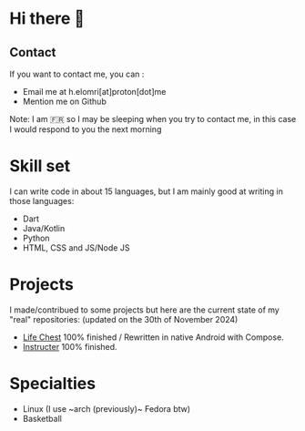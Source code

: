 # Hi there 👋

## Contact
If you want to contact me, you can : 
- Email me at h.elomri[at]proton[dot]me
- Mention me on Github

Note: I am 🇫🇷 so I may be sleeping when you try to contact me, in this case I would respond to you the next morning

# Skill set
I can write code in about 15 languages, but I am mainly good at writing in those languages:
- Dart
- Java/Kotlin
- Python
- HTML, CSS and JS/Node JS

# Projects
I made/contribued to some projects but here are the current state of my "real" repositories: (updated on the 30th of November 2024)
- [Life Chest](https://github.com/helomri/life-chest-compose) 100% finished / Rewritten in native Android with Compose.
- [Instructer](https://github.com/helomri/Instructer) 100% finished.

# Specialties
- Linux (I use ~arch (previously)~ Fedora btw)
- Basketball
